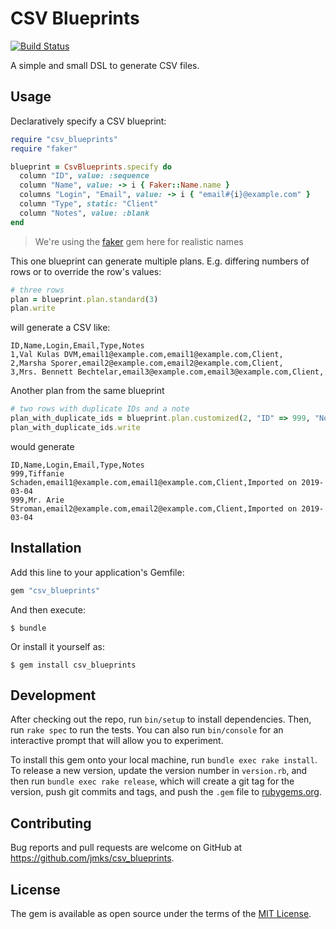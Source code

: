 # CSV Blueprints

[![Build Status](https://travis-ci.com/jmks/csv_blueprints.svg?branch=master)](https://travis-ci.com/jmks/csv_blueprints)

A simple and small DSL to generate CSV files.

## Usage

Declaratively specify a CSV blueprint:

```ruby
require "csv_blueprints"
require "faker"

blueprint = CsvBlueprints.specify do
  column "ID", value: :sequence
  column "Name", value: -> i { Faker::Name.name }
  columns "Login", "Email", value: -> i { "email#{i}@example.com" }
  column "Type", static: "Client"
  column "Notes", value: :blank
end
```

> We're using the [faker](https://github.com/stympy/faker) gem here for realistic names

This one blueprint can generate multiple plans. E.g. differing numbers of rows or to override the row's values:

```ruby
# three rows
plan = blueprint.plan.standard(3)
plan.write
```

will generate a CSV like:

```
ID,Name,Login,Email,Type,Notes
1,Val Kulas DVM,email1@example.com,email1@example.com,Client,
2,Marsha Sporer,email2@example.com,email2@example.com,Client,
3,Mrs. Bennett Bechtelar,email3@example.com,email3@example.com,Client,
```

Another plan from the same blueprint

```ruby
# two rows with duplicate IDs and a note
plan_with_duplicate_ids = blueprint.plan.customized(2, "ID" => 999, "Notes" => "Imported on #{Date.today.strftime('%Y-%m-%d')}")
plan_with_duplicate_ids.write
```

would generate

```
ID,Name,Login,Email,Type,Notes
999,Tiffanie Schaden,email1@example.com,email1@example.com,Client,Imported on 2019-03-04
999,Mr. Arie Stroman,email2@example.com,email2@example.com,Client,Imported on 2019-03-04
```

## Installation

Add this line to your application's Gemfile:

```ruby
gem "csv_blueprints"
```

And then execute:

    $ bundle

Or install it yourself as:

    $ gem install csv_blueprints

## Development

After checking out the repo, run `bin/setup` to install dependencies. Then, run `rake spec` to run the tests. You can also run `bin/console` for an interactive prompt that will allow you to experiment.

To install this gem onto your local machine, run `bundle exec rake install`. To release a new version, update the version number in `version.rb`, and then run `bundle exec rake release`, which will create a git tag for the version, push git commits and tags, and push the `.gem` file to [rubygems.org](https://rubygems.org).

## Contributing

Bug reports and pull requests are welcome on GitHub at https://github.com/jmks/csv_blueprints.

## License

The gem is available as open source under the terms of the [MIT License](https://opensource.org/licenses/MIT).

